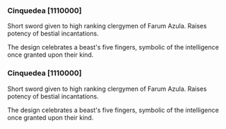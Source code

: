 ### Cinquedea [1110000]

Short sword given to high ranking clergymen of Farum Azula. Raises potency of bestial incantations.

The design celebrates a beast's five fingers, symbolic of the intelligence once granted upon their kind.### Cinquedea [1110000]

Short sword given to high ranking clergymen of Farum Azula. Raises potency of bestial incantations.

The design celebrates a beast's five fingers, symbolic of the intelligence once granted upon their kind.